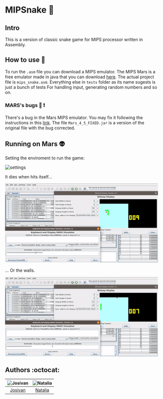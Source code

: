 # MIPSnake :snake:

## Intro

This is a version of classic snake game for MIPS processor written in Assembly.

## How to use :apple:

To run the `.asm` file you can download a MIPS emulator. The MIPS Mars is
a free emulator made in java that you can download [here](http://courses.missouristate.edu/KenVollmar/mars/).
The actual project file is `mips_snake.asm`. Everything else in `tests` folder as its name sugests is just a bunch of tests For
handling input, generating random numbers and so on.

### MARS's bugs :bug: :exclamation: 

There's a bug in the Mars MIPS emulator. You may fix it following the instructions in this [link](https://dtconfect.wordpress.com/2013/02/09/mars-mips-simulator-lockup-hackfix/). The file `Mars_4_5_FIXED.jar` is a version of the original file with the bug corrected. 

## Running on Mars :alien:

Setting the enviroment to run the game:

![settings](imgs/settings.gif)

It dies when hits itself...

![self collinsion](imgs/self-collision.gif)

... Or the walls.

![walls collision](imgs/wall-collision.gif)

## Authors :octocat:

|             ![Josivan][author1]           |         ![Natalia][author2]           |
|:-----------------------------------------:|:-------------------------------------:|
|[Josivan](https://github.com/JoMedeiros/)  | [Natalia](https://github.com/bnatalha)|

[author1]: https://avatars3.githubusercontent.com/u/23501167?s=180&v=4
[author2]: https://avatars1.githubusercontent.com/u/26307836?s=180&v=4

